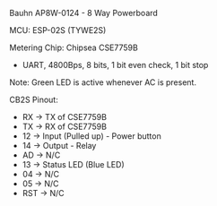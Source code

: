 Bauhn AP8W-0124 - 8 Way Powerboard

MCU: ESP-02S (TYWE2S)

Metering Chip: Chipsea CSE7759B
  * UART, 4800Bps, 8 bits, 1 bit even check, 1 bit stop

Note: Green LED is active whenever AC is present.

CB2S Pinout:
  * RX -> TX of CSE7759B
  * TX -> RX of CSE7759B
  * 12 -> Input (Pulled up) - Power button
  * 14 -> Output - Relay
  * AD -> N/C
  * 13 -> Status LED (Blue LED)
  * 04 -> N/C
  * 05 -> N/C
  * RST -> N/C
